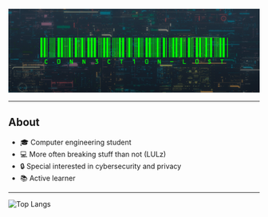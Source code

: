 ![Banner](https://raw.githubusercontent.com/C0NN3CT10N-L0ST/C0NN3CT10N-L0ST/main/assets/banner.png)

---
## About
- 🎓 Computer engineering student
- 💻 More often breaking stuff than not (LULz)
- 🔒 Special interested in cybersecurity and privacy
- 📚 Active learner

---
![Top Langs](https://github-readme-stats.vercel.app/api/top-langs/?username=C0NN3CT10N-L0ST&layout=compact&theme=github_dark&hide_border=true)
